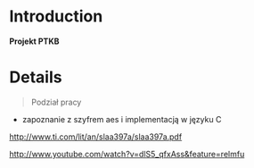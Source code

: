 # Introduction #

**Projekt PTKB**


# Details #

> Podział pracy
- zapoznanie z szyfrem aes i implementacją w języku C

http://www.ti.com/lit/an/slaa397a/slaa397a.pdf

http://www.youtube.com/watch?v=dlS5_qfxAss&feature=relmfu
